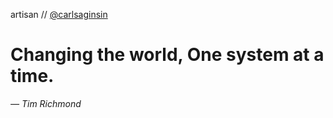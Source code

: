 artisan // [@carlsaginsin](https://carl-saginsin-07ab96.webflow.io/)
# **Changing the world, One system at a time.** 
*— Tim Richmond*
